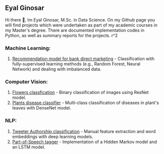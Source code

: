 ## Eyal Ginosar

Hi there 👋, Im Eyal Ginosar, M.Sc. in Data Science. On my Github page you will find projects which were undertaken as part of my academic
courses in my Master's degree. There are documented implementation codes in Python, as well as summary reports for the projects. r^2

### Machine Learning:
1. [Recommendation model for bank direct marketing](https://github.com/eyal-gi/Bank-Marketing-Recommendation) - Classification with fully-supervised learning methods 
(e.g., Random Forest, Neural Network) and dealing with imbalanced data.

### Computer Vision:
1. [Flowers classfication](https://github.com/eyal-gi/Flowers-Classification) - Binary classification of images using ResNet model.
2. [Plants disease classifier](https://github.com/eyal-gi/Plant-disease-classifier) - Multi-class classification of diseases in plant's leaves with DenseNet model.


### NLP:
1. [Tweeter Authorship classification](https://github.com/eyal-gi/Tweeter-Authorship-Classification) - Manual feature extraction and word embeddings 
with deep learning models.
2. [Part-of-Speech tagger](https://github.com/eyal-gi/POS-Tagger) - Implementation of a Hidden Markov model and an LSTM model.

<!--
**eyal-gi/eyal-gi** is a ✨ _special_ ✨ repository because its `README.md` (this file) appears on your GitHub profile.

Here are some ideas to get you started:

- 🔭 I’m currently working on ...
- 🌱 I’m currently learning ...
- 👯 I’m looking to collaborate on ...
- 🤔 I’m looking for help with ...
- 💬 Ask me about ...
- 📫 How to reach me: ...
- 😄 Pronouns: ...
- ⚡ Fun fact: ...
-->

